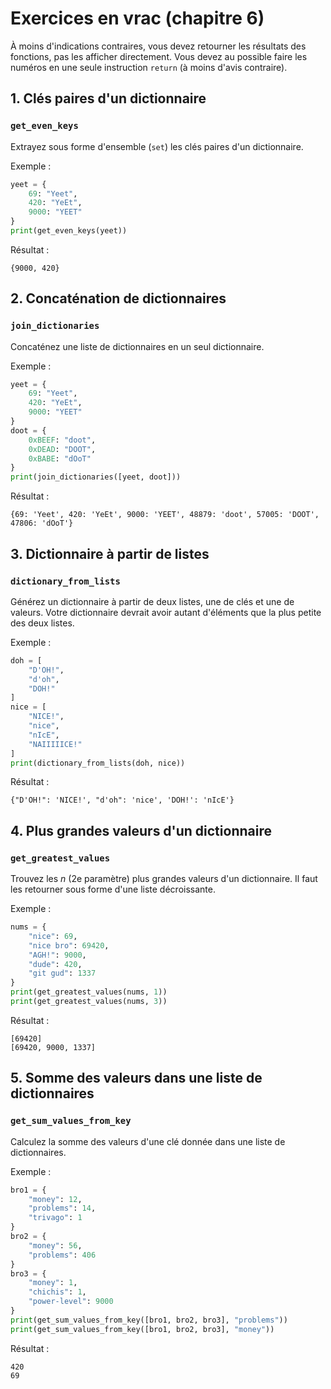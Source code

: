 # Exercices en vrac (chapitre 6)

À moins d'indications contraires, vous devez retourner les résultats des fonctions, pas les afficher directement. Vous devez au possible faire les numéros en une seule instruction `return` (à moins d'avis contraire).

## 1. Clés paires d'un dictionnaire
### `get_even_keys`

Extrayez sous forme d'ensemble (`set`) les clés paires d'un dictionnaire.

Exemple :
```python
yeet = {
    69: "Yeet",
    420: "YeEt",
    9000: "YEET"
}
print(get_even_keys(yeet))
```
Résultat :
```
{9000, 420}
```
## 2. Concaténation de dictionnaires
### `join_dictionaries`

Concaténez une liste de dictionnaires en un seul dictionnaire.

Exemple :
```python
yeet = {
    69: "Yeet",
    420: "YeEt",
    9000: "YEET"
}
doot = {
    0xBEEF: "doot",
    0xDEAD: "DOOT",
    0xBABE: "dOoT"
}
print(join_dictionaries([yeet, doot]))
```
Résultat :
```
{69: 'Yeet', 420: 'YeEt', 9000: 'YEET', 48879: 'doot', 57005: 'DOOT', 47806: 'dOoT'}
```

## 3. Dictionnaire à partir de listes
### `dictionary_from_lists`

Générez un dictionnaire à partir de deux listes, une de clés et une de valeurs. Votre dictionnaire devrait avoir autant d'éléments que la plus petite des deux listes.

Exemple :
```python
doh = [
    "D'OH!",
    "d'oh",
    "DOH!"
]
nice = [
    "NICE!",
    "nice",
    "nIcE",
    "NAIIIIICE!"
]
print(dictionary_from_lists(doh, nice))
```
Résultat :
```
{"D'OH!": 'NICE!', "d'oh": 'nice', 'DOH!': 'nIcE'}
```

## 4. Plus grandes valeurs d'un dictionnaire
### `get_greatest_values`

Trouvez les *n* (2e paramètre) plus grandes valeurs d'un dictionnaire. Il faut les retourner sous forme d'une liste décroissante.

Exemple :
```python
nums = {
    "nice": 69,
    "nice bro": 69420,
    "AGH!": 9000,
    "dude": 420,
    "git gud": 1337
}
print(get_greatest_values(nums, 1))
print(get_greatest_values(nums, 3))
```
Résultat :
```
[69420]
[69420, 9000, 1337]
```

## 5. Somme des valeurs dans une liste de dictionnaires
### `get_sum_values_from_key`

Calculez la somme des valeurs d'une clé donnée dans une liste de dictionnaires.

Exemple :
```python
bro1 = {
    "money": 12,
    "problems": 14,
    "trivago": 1
}
bro2 = {
    "money": 56,
    "problems": 406
}
bro3 = {
    "money": 1,
    "chichis": 1,
    "power-level": 9000
}
print(get_sum_values_from_key([bro1, bro2, bro3], "problems"))
print(get_sum_values_from_key([bro1, bro2, bro3], "money"))

```
Résultat :
```
420
69
```
